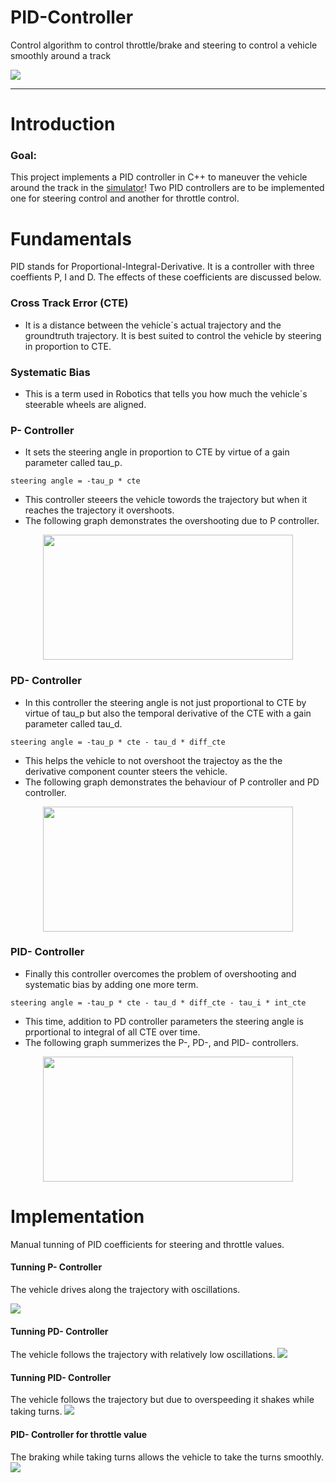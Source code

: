 # PID-Controller
Control algorithm to control throttle/brake and steering to control a vehicle smoothly around a track

![](results/pid_brake.gif)

---
# Introduction
### Goal:
This project implements a PID controller in C++ to maneuver the vehicle around the track in the [simulator](https://github.com/udacity/self-driving-car-sim.git)! Two PID controllers are to be implemented one for steering control and another for throttle control.

# Fundamentals
PID stands for Proportional-Integral-Derivative. It is a controller with three coeffients P, I and D. The effects of these coefficients are discussed below.

 ### Cross Track Error (CTE)
 * It is a distance between the vehicle´s actual trajectory and the groundtruth trajectory. It is best suited to control the vehicle by steering in proportion to CTE.
 
 ### Systematic Bias
* This is a term used in Robotics that tells you how much the vehicle´s steerable wheels are aligned.
 
### P- Controller 
* It sets the steering angle in proportion to CTE by virtue of a gain parameter called tau_p.

`steering angle = -tau_p * cte`

* This controller steeers the vehicle towords the trajectory but when it reaches the trajectory it overshoots.
* The following graph demonstrates the overshooting due to P controller.

<p align="center">
  <img width="400" height="200" src="results/p.png">
</p>

### PD- Controller 
* In this controller the steering angle is not just proportional to CTE by virtue of tau_p but also the temporal derivative of the CTE with a gain parameter called tau_d.

`steering angle = -tau_p * cte - tau_d * diff_cte`

* This helps the vehicle to not overshoot the trajectoy as the the derivative component counter steers the vehicle.
* The following graph demonstrates the behaviour of P controller and PD controller.

<p align="center">
  <img width="400" height="200" src="results/pd.png">
</p>

### PID- Controller
* Finally this controller overcomes the problem of overshooting and systematic bias by adding one more term.

`steering angle = -tau_p * cte - tau_d * diff_cte - tau_i * int_cte`

* This time, addition to PD controller parameters the steering angle is prportional to integral of all CTE over time. 
* The following graph summerizes the P-, PD-, and PID- controllers.

<p align="center">
  <img width="400" height="200" src="results/pid.png">
</p>

# Implementation
Manual tunning of PID coefficients for steering and throttle values.

#### Tunning P- Controller
The vehicle drives along the trajectory with oscillations.

![](results/p.gif)

#### Tunning PD- Controller
The vehicle follows the trajectory with relatively low oscillations.
![](results/d.gif)

#### Tunning PID- Controller 
The vehicle follows the trajectory but due to overspeeding it shakes while taking turns.
![](results/pid.gif)

#### PID- Controller for throttle value
The braking while taking turns allows the vehicle to take the turns smoothly.
![](results/pid_brake.gif)
